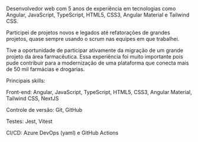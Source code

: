 Desenvolvedor web com 5 anos de experiência em tecnologias como Angular, JavaScript, TypeScript, HTML5, CSS3, Angular Material e Tailwind CSS.

Participei de projetos novos e legados até refatorações de grandes projetos, quase sempre usando o scrum nas equipes em que trabalhei.

Tive a oportunidade de participar ativamente da migração de um grande projeto da área farmacêutica. Essa experiência foi muito importante pois pude contribuir para a modernização de uma plataforma que conecta mais de 50 mil farmácias e drogarias.

Principais skills:

Front-end: Angular, JavaScript, TypeScript, HTML5, CSS3, Angular Material, Tailwind CSS, NextJS

Controle de versão: Git, GitHub

Testes: Jest, Vitest

CI/CD: Azure DevOps (yaml) e GitHub Actions
